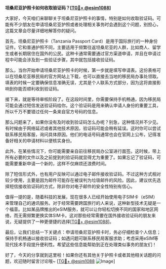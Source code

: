 **坦桑尼亚护照卡如何收取验证码？[[TG💪+ @esim1088](https://t.me/s/esim1088)]**

大家好，今天咱们来聊聊关于坦桑尼亚护照卡的事情，特别是如何收取验证码。可能有不少朋友在申请坦桑尼亚护照或者处理相关事务时会遇到这个问题，别担心，这篇文章会尽量详细地解答你的疑问。

首先，坦桑尼亚护照卡（Tanzania Passport Card）是用于国际旅行的一种身份证件。它和普通护照不同，主要适用于频繁往返坦桑尼亚的人群，比如商人、留学生或者长期居住在国外的公民。这种卡通常需要通过官方渠道申请，并且在申请过程中可能会涉及到一些验证步骤，其中就包括接收验证码。

那么，当你开始申请坦桑尼亚护照卡的时候，第一步就是填写申请表。这份表格可以在坦桑尼亚移民局的官方网站上下载，也可以直接去当地的移民局办事处领取。填表的时候一定要确保信息准确无误，尤其是个人联系方式部分，因为这将直接影响到你能否顺利收到验证码。

接下来，就是等待审核阶段了。在这段时间里，你需要保持手机畅通，因为移民局可能会通过短信发送验证码给你。这个验证码是用来确认申请人身份的重要工具，所以千万不要错过任何一条来自官方号码的信息。

那么问题来了，如果你没有及时收到验证码怎么办呢？别急，这种情况并不少见。有时候由于网络延迟或者其他技术原因，验证码可能会稍有延误。这时你可以尝试联系移民局客服，询问具体原因。他们的电话号码通常也会在官网上公布，记得准备好相关的申请材料以便核实身份。

此外，在某些情况下，你可能需要亲自前往移民局办公室进行面签。这时候，带上所有必要的文件以及之前提到的验证码就显得尤为重要了。如果忘记了验证码，可能需要重新申请一个新的，这样不仅麻烦还浪费时间。

除了短信形式外，也有用户反映可以通过电子邮件接收验证码。不过这种方式相对较少使用，主要是因为邮件可能存在被误判为垃圾邮件的风险。因此，建议优先选择短信接收验证码的方式，除非你对电子邮件的安全性特别有信心。

值得一提的是，随着科技的发展，现在很多人已经开始使用电子SIM卡（eSIM）来管理自己的通讯服务。对于经常需要跨国旅行的人来说，这种新型技术无疑是一个福音。比如某品牌推出的eSIM服务，就可以让你轻松切换不同的国家和地区网络，而无需频繁更换实体SIM卡。这对那些经常需要在国外接收验证码的朋友来说，无疑提供了一种更便捷的选择[[TG💪+ @esim1088](https://t.me/s/esim1088)]。

最后，让我们总结一下关键点：申请坦桑尼亚护照卡时，务必仔细检查个人信息；保持手机畅通以接收验证码；如遇问题可联系移民局客服求助；考虑采用eSIM等现代技术手段提升便利性。希望这些信息能帮助到正在处理类似事务的朋友们！

好了，今天的分享就到这里啦！如果你还有其他关于护照卡或者其他相关话题的问题，欢迎随时留言讨论哦~ [[TG💪+ @esim1088](https://t.me/s/esim1088) ![Image](https://i.postimg.cc/4NQfJmqS/Snipaste-2025-05-13-00-14-12.png)]